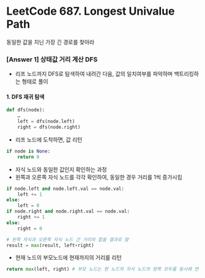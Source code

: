 # LeetCode 687. Longest Univalue Path
동일한 값을 지닌 가장 긴 경로를 찾아라

### [Answer 1] 상태값 거리 계산 DFS
+ 리프 노드까지 DFS로 탐색하여 내려간 다음, 값의 일치여부를 파악하며 백트리킹하는 형태로 풀이
  
#### 1. DFS 재귀 탐색
```python
def dfs(node):
    …
    left = dfs(node.left)
    right = dfs(node.right)
```
+ 리프 노드에 도착하면, 값 리턴
```python
if node is None:
    return 0
```
+ 자식 노드와 동일한 값인지 확인하는 과정
+ 왼쪽과 오른쪽 자식 노드를 각각 확인하여, 동일한 경우 거리를 1씩 증가시킴
```python
if node.left and node.left.val == node.val:
    left += 1
else:
    left = 0
if node.right and node.right.val == node.val:
    right += 1
else:
    right = 0

# 왼쪽 자식과 오른쪽 자식 노드 간 거리의 합을 결과로 함
result = max(result, left+right)
```
+ 현재 노드의 부모노드에 현재까지의 거리를 리턴
```python
return max(left, right) # 부모 노드는 현 노드의 자식 노드의 양쪽 모두를 동시에 연결할 수 없음 -> 최대값 선택
```
